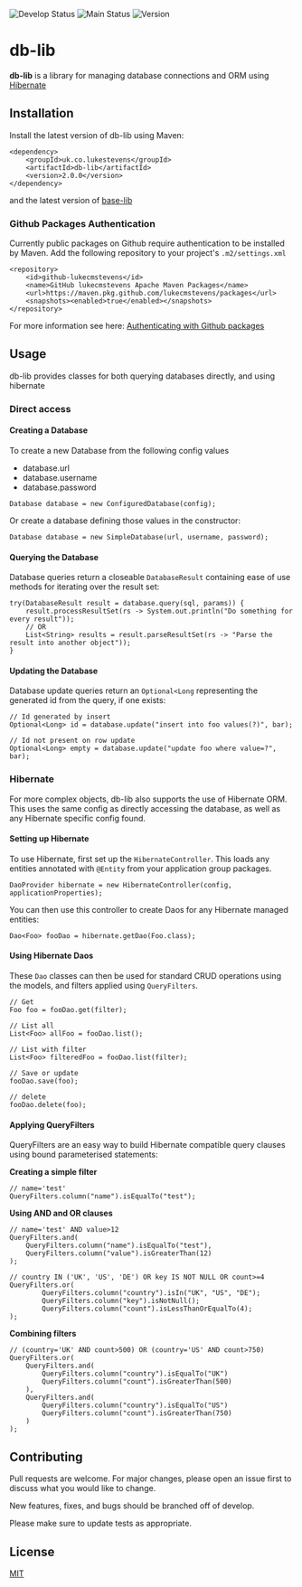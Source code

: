 ![Develop Status][workflow-badge-develop]
![Main Status][workflow-badge-main]
![Version][version-badge] 

# db-lib
**db-lib** is a library for managing database connections and ORM using [Hibernate][hibernate-site]

## Installation

Install the latest version of db-lib using Maven:

```	
<dependency>
	<groupId>uk.co.lukestevens</groupId>
	<artifactId>db-lib</artifactId>
	<version>2.0.0</version>
</dependency>
```

and the latest version of [base-lib][base-lib-repo]

### Github Packages Authentication
Currently public packages on Github require authentication to be installed by Maven. Add the following repository to your project's `.m2/settings.xml`

```
<repository>
	<id>github-lukecmstevens</id>
	<name>GitHub lukecmstevens Apache Maven Packages</name>
	<url>https://maven.pkg.github.com/lukecmstevens/packages</url>
	<snapshots><enabled>true</enabled></snapshots>
</repository>
```

For more information see here: [Authenticating with Github packages][gh-package-auth]

## Usage
db-lib provides classes for both querying databases directly, and using hibernate

### Direct access
#### Creating a Database
To create a new Database from the following config values
- database.url
- database.username
- database.password

```
Database database = new ConfiguredDatabase(config);
```

Or create a database defining those values in the constructor:

```
Database database = new SimpleDatabase(url, username, password);
```

#### Querying the Database
Database queries return a closeable `DatabaseResult` containing ease of use methods for iterating over the result set:

```
try(DatabaseResult result = database.query(sql, params)) {
	result.processResultSet(rs -> System.out.println("Do something for every result"));
	// OR
	List<String> results = result.parseResultSet(rs -> "Parse the result into another object"));
}
```

#### Updating the Database
Database update queries return an `Optional<Long` representing the generated id from the query, if one exists:

```
// Id generated by insert
Optional<Long> id = database.update("insert into foo values(?)", bar);

// Id not present on row update
Optional<Long> empty = database.update("update foo where value=?", bar);
```


### Hibernate
For more complex objects, db-lib also supports the use of Hibernate ORM.
This uses the same config as directly accessing the database, as well as any Hibernate specific config found.

#### Setting up Hibernate
To use Hibernate, first set up the `HibernateController`. This loads any entities annotated with `@Entity` from your application group packages.

```
DaoProvider hibernate = new HibernateController(config, applicationProperties);
```

You can then use this controller to create Daos for any Hibernate managed entities:

```
Dao<Foo> fooDao = hibernate.getDao(Foo.class);
```

#### Using Hibernate Daos
These `Dao` classes can then be used for standard CRUD operations using the models, and filters applied using `QueryFilters`.

```
// Get
Foo foo = fooDao.get(filter);

// List all
List<Foo> allFoo = fooDao.list();
	
// List with filter
List<Foo> filteredFoo = fooDao.list(filter);
	
// Save or update
fooDao.save(foo);
	
// delete
fooDao.delete(foo);
```

#### Applying QueryFilters
QueryFilters are an easy way to build Hibernate compatible query clauses using bound parameterised statements:


**Creating a simple filter**

```
// name='test'
QueryFilters.column("name").isEqualTo("test");
```

**Using AND and OR clauses**

```
// name='test' AND value>12
QueryFilters.and(
	QueryFilters.column("name").isEqualTo("test"),
	QueryFilters.column("value").isGreaterThan(12)
);

// country IN ('UK', 'US', 'DE') OR key IS NOT NULL OR count>=4
QueryFilters.or(	
		QueryFilters.column("country").isIn("UK", "US", "DE");
		QueryFilters.column("key").isNotNull();
		QueryFilters.column("count").isLessThanOrEqualTo(4);
);
```

**Combining filters**

```
// (country='UK' AND count>500) OR (country='US' AND count>750)
QueryFilters.or(
	QueryFilters.and(
		QueryFilters.column("country").isEqualTo("UK")
		QueryFilters.column("count").isGreaterThan(500)
	),
	QueryFilters.and(
		QueryFilters.column("country").isEqualTo("US")
		QueryFilters.column("count").isGreaterThan(750)
	)
);
```

## Contributing
Pull requests are welcome. For major changes, please open an issue first to discuss what you would like to change.

New features, fixes, and bugs should be branched off of develop.

Please make sure to update tests as appropriate.

## License
[MIT][mit-license]

[base-lib-repo]: https://github.com/lukecmstevens/base-lib
[gh-package-auth]: https://docs.github.com/en/free-pro-team@latest/packages/guides/configuring-apache-maven-for-use-with-github-packages#authenticating-to-github-packages
[workflow-badge-develop]: https://img.shields.io/github/workflow/status/lukecmstevens/db-lib/publish/develop?label=develop
[workflow-badge-main]: https://img.shields.io/github/workflow/status/lukecmstevens/db-lib/release/main?label=main
[version-badge]: https://img.shields.io/github/v/release/lukecmstevens/db-lib
[mit-license]: https://choosealicense.com/licenses/mit/
[hibernate-site]: http://hibernate.org/orm/